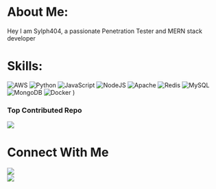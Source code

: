 #  About Me:
Hey I am Sylph404, a passionate Penetration Tester and MERN stack developer


# Skills:
![AWS](https://img.shields.io/badge/AWS-%23FF9900.svg?style=for-the-badge&logo=amazon-aws&logoColor=white)  ![Python](https://img.shields.io/badge/python-3670A0?style=for-the-badge&logo=python&logoColor=ffdd54) ![JavaScript](https://img.shields.io/badge/javascript-%23323330.svg?style=for-the-badge&logo=javascript&logoColor=%23F7DF1E)  ![NodeJS](https://img.shields.io/badge/node.js-6DA55F?style=for-the-badge&logo=node.js&logoColor=white) ![Apache](https://img.shields.io/badge/apache-%23D42029.svg?style=for-the-badge&logo=apache&logoColor=white)  ![Redis](https://img.shields.io/badge/redis-%23DD0031.svg?style=for-the-badge&logo=redis&logoColor=white) ![MySQL](https://img.shields.io/badge/mysql-%2300000f.svg?style=for-the-badge&logo=mysql&logoColor=white) ![MongoDB](https://img.shields.io/badge/MongoDB-%234ea94b.svg?style=for-the-badge&logo=mongodb&logoColor=white) ![Docker](https://img.shields.io/badge/docker-%230db7ed.svg?style=for-the-badge&logo=docker&logoColor=white) )

###  Top Contributed Repo
![](https://github-contributor-stats.vercel.app/api?username=scottt10&limit=5&theme=dark&combine_all_yearly_contributions=true)


# Connect With Me 
![](https://app.hackthebox.com/users/1037053)<br/>
![](https://www.linkedin.com/in/samyog-giri-9428b52a5/)
